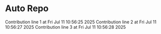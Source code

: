 # Auto Repo

Contribution line 1 at Fri Jul 11 10:56:25 2025
Contribution line 2 at Fri Jul 11 10:56:27 2025
Contribution line 3 at Fri Jul 11 10:56:28 2025